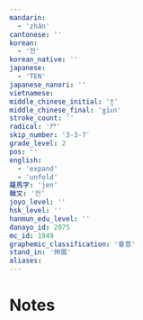 ```yaml
---
mandarin:
  - 'zhǎn'
cantonese: ''
korean:
  - '전'
korean_native: ''
japanese:
  - 'TEN'
japanese_nanori: ''
vietnamese:
middle_chinese_initial: 'ʈ'
middle_chinese_final: 'ɣiᴇn'
stroke_count: ''
radical: '尸'
skip_number: '3-3-7'
grade_level: 2
pos: ''
english:
  - 'expand'
  - 'unfold'
羅馬字: 'jen'
韓文: '전'
joyo_level: ''
hsk_level: ''
hanmun_edu_level: ''
danayo_id: 2075
mc_id: 1949
graphemic_classification: '會意'
stand_in: '伸展'
aliases:
---
```


# Notes
